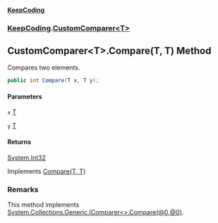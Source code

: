 #### [KeepCoding](index.md 'index')
### [KeepCoding](KeepCoding.md 'KeepCoding').[CustomComparer&lt;T&gt;](CustomComparer.T..md 'KeepCoding.CustomComparer&lt;T&gt;')
## CustomComparer&lt;T&gt;.Compare(T, T) Method
Compares two elements.  
```csharp
public int Compare(T x, T y);
```
#### Parameters
<a name='KeepCoding.CustomComparer.T..Compare(T.T).x'></a>
`x` [T](CustomComparer.T..md#KeepCoding.CustomComparer.T..T 'KeepCoding.CustomComparer&lt;T&gt;.T')  
  
<a name='KeepCoding.CustomComparer.T..Compare(T.T).y'></a>
`y` [T](CustomComparer.T..md#KeepCoding.CustomComparer.T..T 'KeepCoding.CustomComparer&lt;T&gt;.T')  
  
#### Returns
[System.Int32](https://docs.microsoft.com/en-us/dotnet/api/System.Int32 'System.Int32')  

Implements [Compare(T, T)](https://docs.microsoft.com/en-us/dotnet/api/System.Collections.Generic.IComparer-1.Compare#System_Collections_Generic_IComparer_1_Compare__0,_0_ 'System.Collections.Generic.IComparer`1.Compare(`0,`0)')  
### Remarks
This method implements [System.Collections.Generic.IComparer&lt;&gt;.Compare(@0,@0)](https://docs.microsoft.com/en-us/dotnet/api/System.Collections.Generic.IComparer-1.Compare#System_Collections_Generic_IComparer_1_Compare__0,_0_ 'System.Collections.Generic.IComparer`1.Compare(`0,`0)').  
